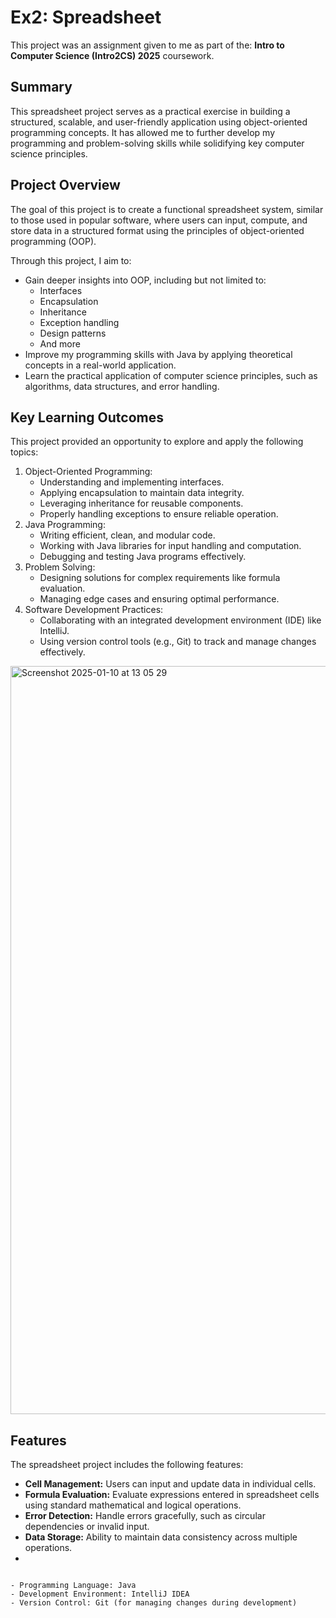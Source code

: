 
# Ex2: Spreadsheet


This project was an assignment given to me as part of the:
**Intro to Computer Science (Intro2CS) 2025** coursework.

## Summary

This spreadsheet project serves as a practical exercise in building a structured,
scalable, and user-friendly application using object-oriented programming concepts.
It has allowed me to further develop my programming and problem-solving skills while
solidifying key computer science principles.
## Project Overview

The goal of this project is to create a functional spreadsheet system,
similar to those used in popular software, where users can input, compute, and store data
in a structured format using the principles of object-oriented programming (OOP).

Through this project, I aim to:
- Gain deeper insights into OOP, including but not limited to:
    - Interfaces
    - Encapsulation
    - Inheritance
    - Exception handling
    - Design patterns
    - And more
- Improve my programming skills with Java by applying theoretical concepts in a real-world application.
- Learn the practical application of computer science principles, such as algorithms, data structures, and error handling.

## Key Learning Outcomes

This project provided an opportunity to explore and apply the following topics:

1. Object-Oriented Programming:
    - Understanding and implementing interfaces.
    - Applying encapsulation to maintain data integrity.
    - Leveraging inheritance for reusable components.
    - Properly handling exceptions to ensure reliable operation.
2. Java Programming:
    - Writing efficient, clean, and modular code.
    - Working with Java libraries for input handling and computation.
    - Debugging and testing Java programs effectively.
3. Problem Solving:
    - Designing solutions for complex requirements like formula evaluation.
    - Managing edge cases and ensuring optimal performance.
4. Software Development Practices:
    - Collaborating with an integrated development environment (IDE) like IntelliJ.
    - Using version control tools (e.g., Git) to track and manage changes effectively.
<img width="1197" alt="Screenshot 2025-01-10 at 13 05 29" src="https://github.com/user-attachments/assets/a5823243-f59f-4375-ace4-4baabad541b1" />


## Features

The spreadsheet project includes the following features:

- **Cell Management:** Users can input and update data in individual cells.
- **Formula Evaluation:** Evaluate expressions entered in spreadsheet cells using standard mathematical and logical operations.
- **Error Detection:** Handle errors gracefully, such as circular dependencies or invalid input.
- **Data Storage:** Ability to maintain data consistency across multiple operations.
- 

~~~~## Technologies Used~~~~

- Programming Language: Java
- Development Environment: IntelliJ IDEA
- Version Control: Git (for managing changes during development)
